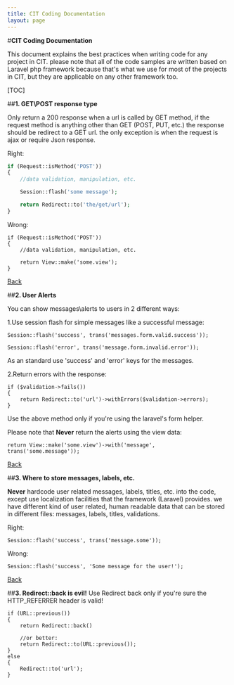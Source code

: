 ```yaml
---
title: CIT Coding Documentation
layout: page
---
```

#**CIT Coding Documentation**

This document explains the best practices when writing code for any project in CIT. please note that all of the code samples are written based on Laravel php framework because that's what we use for most of the projects in CIT, but they are applicable on any other framework too.

[TOC]

##**1. GET\POST response type**

Only return a 200 response when a url is called by GET method, if the request method is anything other than GET (POST, PUT, etc.) the response should be redirect to a GET url. the only exception is when the request is ajax or require Json response.

Right:

```php
if (Request::isMethod('POST'))
{
	//data validation, manipulation, etc.

	Session::flash('some message');

	return Redirect::to('the/get/url');
}
```

Wrong:
```
if (Request::isMethod('POST'))
{
	//data validation, manipulation, etc.

	return View::make('some.view');
}
```


[Back](#tickets-workflow-in-cit-projects)

##**2. User Alerts**

You can show messages\alerts to users in 2 different ways:

1.Use session flash for simple messages like a successful message:

```
Session::flash('success', trans('messages.form.valid.success'));

Session::flash('error', trans('message.form.invalid.error'));
```
As an standard use 'success' and 'error' keys for the messages.

2.Return errors with the response:

```
if ($validation->fails())
{
	return Redirect::to('url')->withErrors($validation->errors);
}
```

Use the above method only if you're using the laravel's form helper.

Please note that **Never** return the alerts using the view data:
```
return View::make('some.view')->with('message', trans('some.message'));
```
[Back](#tickets-workflow-in-cit-projects)

##**3. Where to store messages, labels, etc.**

**Never** hardcode user related messages, labels, titles, etc. into the code, except use localization facilities that the framework (Laravel) provides. we have different kind of user related, human readable data that can be stored in different files: messages, labels, titles, validations.

Right:

```
Session::flash('success', trans('message.some'));
```

Wrong:
```
Session::flash('success', 'Some message for the user!');
```

[Back](#tickets-workflow-in-cit-projects)

##**3. Redirect::back is evil!**
Use Redirect back only if you're sure the HTTP_REFERRER header is valid!

```
if (URL::previous())
{
	return Redirect::back()

	//or better:
	return Redirect::to(URL::previous());
}
else
{
	Redirect::to('url');
}
```

